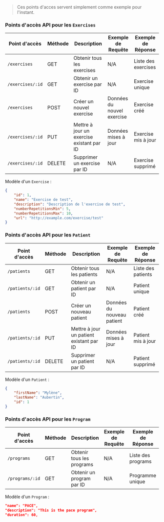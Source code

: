 > Ces points d'acces servent simplement comme exemple pour l'instant. 

### Points d'accès API pour les `Exercises`
| Point d'accès           | Méthode | Description                                 | Exemple de Requête | Exemple de Réponse |
|--------------------------|--------|---------------------------------------------|-----------------|-------------------|
| `/exercises`            | GET    | Obtenir tous les exercises                 | N/A             | Liste des exercises |
| `/exercises/:id`        | GET    | Obtenir un exercise par ID                 | N/A             | Exercise unique     |
| `/exercises`            | POST   | Créer un nouvel exercise                   | Données du nouvel exercise | Exercise créé     |
| `/exercises/:id`        | PUT    | Mettre à jour un exercise existant par ID | Données mises à jour | Exercise mis à jour |
| `/exercises/:id`        | DELETE | Supprimer un exercise par ID               | N/A             | Exercise supprimé   |

Modèle d'un `Exercise` :
```json
{
    "id": 1,
    "name": "Exercise de test",
    "description": "Description de l'exercise de test",
    "numberRepetitionsMin": 5,
    "numberRepetitionsMax": 10,
    "url": "http://example.com/exercise/test"
}
```

### Points d'accès API pour les `Patient`
| Point d'accès           | Méthode | Description                                 | Exemple de Requête | Exemple de Réponse |
|--------------------------|--------|---------------------------------------------|-----------------|-------------------|
| `/patients`             | GET    | Obtenir tous les patients                  | N/A             | Liste des patients  |
| `/patients/:id`         | GET    | Obtenir un patient par ID                  | N/A             | Patient unique     |
| `/patients`             | POST   | Créer un nouveau patient                   | Données du nouveau patient | Patient créé     |
| `/patients/:id`         | PUT    | Mettre à jour un patient existant par ID  | Données mises à jour | Patient mis à jour |
| `/patients/:id`         | DELETE | Supprimer un patient par ID               | N/A             | Patient supprimé   |

Modèle d'un `Patient` :
```json
{
    "firstName": "Mylène",
    "lastName": "Aubertin",
    "id": 1
}
```

### Points d'accès API pour les `Program`
| Point d'accès           | Méthode | Description                                 | Exemple de Requête | Exemple de Réponse |
|--------------------------|--------|---------------------------------------------|-----------------|-------------------|
| `/programs`           | GET    | Obtenir tous les programs                | N/A             | Liste des programs  |
| `/programs/:id`       | GET    | Obtenir un program par ID                | N/A             | Programme unique     |

Modèle d'un `Program` :
```json
"name": "PACE",
"description": "This is the pace program",
"duration": 60,
```
